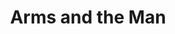 ---
title: Arms and the Man
year: 1924
opening_date: 
closing_date: 
layout: productions
featured_image: 
image_caption:
image_credit:
playbill:
category:
Theatre: Theatre Jacksonville
cast:
  Mouka: Dore' Beauchamp-Nobbs
  Captain Bluntschli: E.S. Beauchamp-Nobbs
  A Russian Officer: H. C. Spence
  Nicola: J.H. Pratt
  Maina: Maria May
  Catherine Petcoff: Mrs. J. H. Pratt
  Major Sergius Saranoff: Philip S. May
  Major Petcoff: W. R. Carter
crew:
  Director: Birsa Shepard
  Stage and Lights: Martha Race
  Music: Mrs. Rowland Marshall
external_links:
---